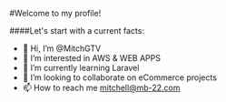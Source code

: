#Welcome to my profile!

####Let's start with a current facts: 
- 👋 Hi, I’m @MitchGTV
- 👀 I’m interested in AWS & WEB APPS
- 🌱 I’m currently learning Laravel
- 💞️ I’m looking to collaborate on eCommerce projects
- 📫 How to reach me mitchell@mb-22.com



<!---
MitchGTV/MitchGTV is a ✨ special ✨ repository because its `README.md` (this file) appears on your GitHub profile.
You can click the Preview link to take a look at your changes.
--->
